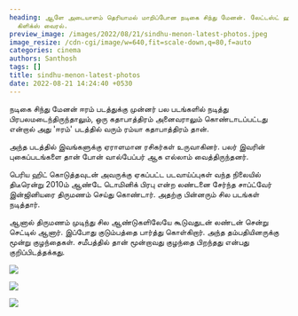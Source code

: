 ```yaml
---
heading: ஆளே அடையாளம் தெரியாமல் மாறிப்போன நடிகை சிந்து மேனன். லேட்டஸ்ட் ஹாட்
  கிளிக்ஸ் வைரல்.
preview_image: /images/2022/08/21/sindhu-menon-latest-photos.jpeg
image_resize: /cdn-cgi/image/w=640,fit=scale-down,q=80,f=auto
categories: cinema
authors: Santhosh
tags: []
title: sindhu-menon-latest-photos
date: 2022-08-21 14:24:40 +0530
---
```

நடிகை சிந்து மேனன் ஈரம் படத்துக்கு முன்னர் பல படங்களில் நடித்து பிரபலமடைந்திருந்தாலும், ஒரு கதாபாத்திரம் அனைவராலும் கொண்டாடப்பட்டது என்றால் அது 'ஈரம்' படத்தில் வரும் ரம்யா கதாபாத்திரம் தான்.

அந்த படத்தில் இவங்களுக்கு ஏராளமான ரசிகர்கள் உருவாகினர். பலர் இவரின் புகைப்படங்களை தான் போன் வால்பேப்பர் ஆக எல்லாம் வைத்திருந்தனர். 

பெரிய ஹிட் கொடுத்தவுடன் அவருக்கு ஏகப்பட்ட படவாய்ப்புகள் வந்த நிலையில் திடீரென்று 2010ம் ஆண்டே டொமினிக் பிரபு என்ற லண்டனை சேர்ந்த சாப்ட்வேர் இன்ஜினியரை திருமணம் செய்து கொண்டார். அதற்கு பின்னரும் சில படங்கள் நடித்தார்.

ஆனால் திருமணம் முடிந்து சில ஆண்டுகளிலேயே கூடுவதுடன் லண்டன் சென்று செட்டில் ஆனார். இப்போது குடும்பத்தை பார்த்து கொள்கிறார். அந்த தம்பதியினருக்கு மூன்று குழந்தைகள். சமீபத்தில் தான் மூன்றாவது குழந்தை பிறந்தது என்பது குறிப்பிடத்தக்கது.

![](/images/2022/08/21/sindhu-menon-recent-2.jpeg)

![](/images/2022/08/21/sindhu-menon-recent.jpeg)

![](/images/2022/08/21/sindhu-menon-recent-1.jpeg)